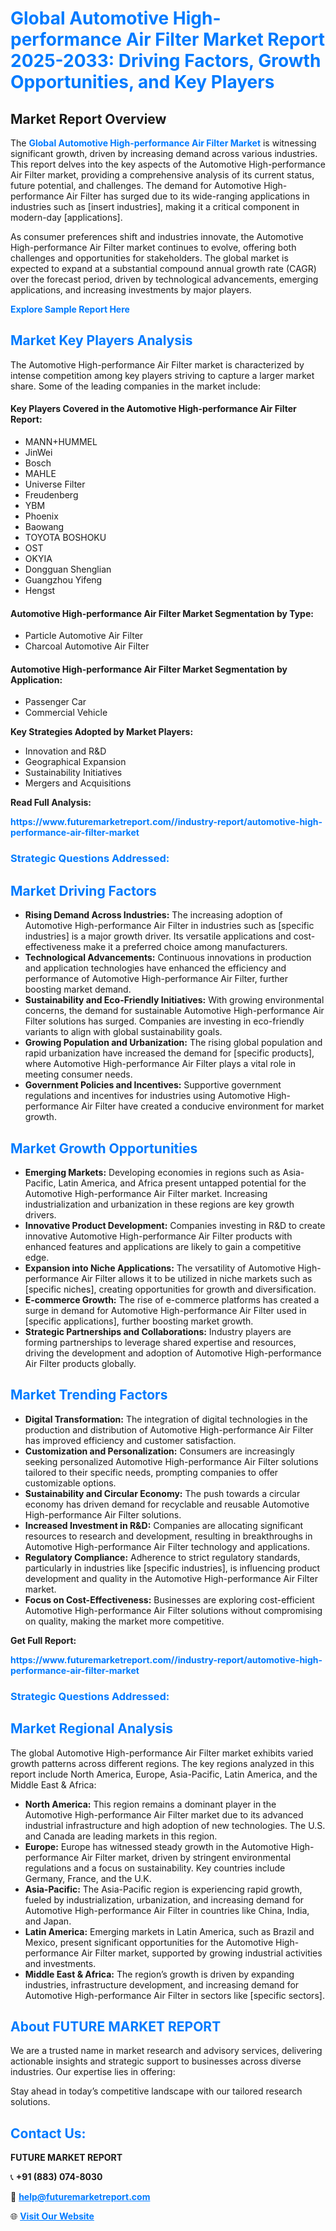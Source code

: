 <h1 style="color: #007BFF;">Global Automotive High-performance Air Filter Market Report 2025-2033: Driving Factors, Growth Opportunities, and Key Players</h1>

<section id="overview">
<h2>Market Report Overview</h2>
<p>The <a href="https://www.futuremarketreport.com//industry-report/automotive-high-performance-air-filter-market" style="color: #007BFF; text-decoration: none;"><strong>Global Automotive High-performance Air Filter Market</strong></a> is witnessing significant growth, driven by increasing demand across various industries. This report delves into the key aspects of the Automotive High-performance Air Filter market, providing a comprehensive analysis of its current status, future potential, and challenges. The demand for Automotive High-performance Air Filter has surged due to its wide-ranging applications in industries such as [insert industries], making it a critical component in modern-day [applications].</p>
<p>As consumer preferences shift and industries innovate, the Automotive High-performance Air Filter market continues to evolve, offering both challenges and opportunities for stakeholders. The global market is expected to expand at a substantial compound annual growth rate (CAGR) over the forecast period, driven by technological advancements, emerging applications, and increasing investments by major players.</p>
</section>

<section id="overview">
<p><a href="https://www.futuremarketreport.com//request-sample/reportId=48252" style="color: #007BFF; text-decoration: none;"><strong>Explore Sample Report Here</strong></a></p>
</section>

<section id="key-players">
<h2 style="color: #007BFF;">Market Key Players Analysis</h2>
<p>The Automotive High-performance Air Filter market is characterized by intense competition among key players striving to capture a larger market share. Some of the leading companies in the market include:</p>
<h4>Key Players Covered in the Automotive High-performance Air Filter Report:</h4>
<ul><li>MANN+HUMMEL</li><li>JinWei</li><li>Bosch</li><li>MAHLE</li><li>Universe Filter</li><li>Freudenberg</li><li>YBM</li><li>Phoenix</li><li>Baowang</li><li>TOYOTA BOSHOKU</li><li>OST</li><li>OKYIA</li><li>Dongguan Shenglian</li><li>Guangzhou Yifeng</li><li>Hengst</li></ul>
<h4>Automotive High-performance Air Filter Market Segmentation by Type:</h4>
<ul><li>Particle Automotive Air Filter</li><li>Charcoal Automotive Air Filter</li></ul>

<h4>Automotive High-performance Air Filter Market Segmentation by Application:</h4>
<ul><li>Passenger Car</li><li>Commercial Vehicle</li></ul>
<p><strong>Key Strategies Adopted by Market Players:</strong></p>
<ul>
<li>Innovation and R&D</li>
<li>Geographical Expansion</li>
<li>Sustainability Initiatives</li>
<li>Mergers and Acquisitions</li>
</ul>
</section>

<section>
<p><strong>Read Full Analysis: </strong></p><a href="https://www.futuremarketreport.com//industry-report/automotive-high-performance-air-filter-market" style="color: #007BFF; text-decoration: none;"><strong>https://www.futuremarketreport.com//industry-report/automotive-high-performance-air-filter-market</strong></a>
<h3 style="color: #007BFF;">Strategic Questions Addressed:</h3>
</section>

<section id="driving-factors">
<h2 style="color: #007BFF;">Market Driving Factors</h2>
<ul>
<li><strong>Rising Demand Across Industries:</strong> The increasing adoption of Automotive High-performance Air Filter in industries such as [specific industries] is a major growth driver. Its versatile applications and cost-effectiveness make it a preferred choice among manufacturers.</li>
<li><strong>Technological Advancements:</strong> Continuous innovations in production and application technologies have enhanced the efficiency and performance of Automotive High-performance Air Filter, further boosting market demand.</li>
<li><strong>Sustainability and Eco-Friendly Initiatives:</strong> With growing environmental concerns, the demand for sustainable Automotive High-performance Air Filter solutions has surged. Companies are investing in eco-friendly variants to align with global sustainability goals.</li>
<li><strong>Growing Population and Urbanization:</strong> The rising global population and rapid urbanization have increased the demand for [specific products], where Automotive High-performance Air Filter plays a vital role in meeting consumer needs.</li>
<li><strong>Government Policies and Incentives:</strong> Supportive government regulations and incentives for industries using Automotive High-performance Air Filter have created a conducive environment for market growth.</li>
</ul>
</section>

<section id="growth-opportunities">
<h2 style="color: #007BFF;">Market Growth Opportunities</h2>
<ul>
<li><strong>Emerging Markets:</strong> Developing economies in regions such as Asia-Pacific, Latin America, and Africa present untapped potential for the Automotive High-performance Air Filter market. Increasing industrialization and urbanization in these regions are key growth drivers.</li>
<li><strong>Innovative Product Development:</strong> Companies investing in R&D to create innovative Automotive High-performance Air Filter products with enhanced features and applications are likely to gain a competitive edge.</li>
<li><strong>Expansion into Niche Applications:</strong> The versatility of Automotive High-performance Air Filter allows it to be utilized in niche markets such as [specific niches], creating opportunities for growth and diversification.</li>
<li><strong>E-commerce Growth:</strong> The rise of e-commerce platforms has created a surge in demand for Automotive High-performance Air Filter used in [specific applications], further boosting market growth.</li>
<li><strong>Strategic Partnerships and Collaborations:</strong> Industry players are forming partnerships to leverage shared expertise and resources, driving the development and adoption of Automotive High-performance Air Filter products globally.</li>
</ul>
</section>

<section id="trending-factors">
<h2 style="color: #007BFF;">Market Trending Factors</h2>
<ul>
<li><strong>Digital Transformation:</strong> The integration of digital technologies in the production and distribution of Automotive High-performance Air Filter has improved efficiency and customer satisfaction.</li>
<li><strong>Customization and Personalization:</strong> Consumers are increasingly seeking personalized Automotive High-performance Air Filter solutions tailored to their specific needs, prompting companies to offer customizable options.</li>
<li><strong>Sustainability and Circular Economy:</strong> The push towards a circular economy has driven demand for recyclable and reusable Automotive High-performance Air Filter solutions.</li>
<li><strong>Increased Investment in R&D:</strong> Companies are allocating significant resources to research and development, resulting in breakthroughs in Automotive High-performance Air Filter technology and applications.</li>
<li><strong>Regulatory Compliance:</strong> Adherence to strict regulatory standards, particularly in industries like [specific industries], is influencing product development and quality in the Automotive High-performance Air Filter market.</li>
<li><strong>Focus on Cost-Effectiveness:</strong> Businesses are exploring cost-efficient Automotive High-performance Air Filter solutions without compromising on quality, making the market more competitive.</li>
</ul>
</section>

<section>
<p><strong>Get Full Report: </strong></p><a href="https://www.futuremarketreport.com//industry-report/automotive-high-performance-air-filter-market" style="color: #007BFF; text-decoration: none;"><strong>https://www.futuremarketreport.com//industry-report/automotive-high-performance-air-filter-market</strong></a>
<h3 style="color: #007BFF;">Strategic Questions Addressed:</h3>
</section>


<section id="regional-analysis">
<h2 style="color: #007BFF;">Market Regional Analysis</h2>
<p>The global Automotive High-performance Air Filter market exhibits varied growth patterns across different regions. The key regions analyzed in this report include North America, Europe, Asia-Pacific, Latin America, and the Middle East & Africa:</p>
<ul>
<li><strong>North America:</strong> This region remains a dominant player in the Automotive High-performance Air Filter market due to its advanced industrial infrastructure and high adoption of new technologies. The U.S. and Canada are leading markets in this region.</li>
<li><strong>Europe:</strong> Europe has witnessed steady growth in the Automotive High-performance Air Filter market, driven by stringent environmental regulations and a focus on sustainability. Key countries include Germany, France, and the U.K.</li>
<li><strong>Asia-Pacific:</strong> The Asia-Pacific region is experiencing rapid growth, fueled by industrialization, urbanization, and increasing demand for Automotive High-performance Air Filter in countries like China, India, and Japan.</li>
<li><strong>Latin America:</strong> Emerging markets in Latin America, such as Brazil and Mexico, present significant opportunities for the Automotive High-performance Air Filter market, supported by growing industrial activities and investments.</li>
<li><strong>Middle East & Africa:</strong> The region’s growth is driven by expanding industries, infrastructure development, and increasing demand for Automotive High-performance Air Filter in sectors like [specific sectors].</li>
</ul>
</section>

<footer>
<h2 style="color: #007BFF;">About FUTURE MARKET REPORT</h2>
<p>We are a trusted name in market research and advisory services, delivering actionable insights and strategic support to businesses across diverse industries. Our expertise lies in offering:</p>

<p>Stay ahead in today’s competitive landscape with our tailored research solutions.</p>

<h2 style="color: #007BFF;">Contact Us:</h2>
<p><strong>FUTURE MARKET REPORT</strong></p>
<p>📞 <strong>+91 (883) 074-8030</strong></p>
<p>📧 <strong><a href="mailto:help@futuremarketreport.com" style="color: #007BFF;">help@futuremarketreport.com</a></strong></p>
<p>🌐 <strong><a href="https://www.futuremarketreport.com/" style="color: #007BFF;">Visit Our Website</a></strong></p>
</footer>